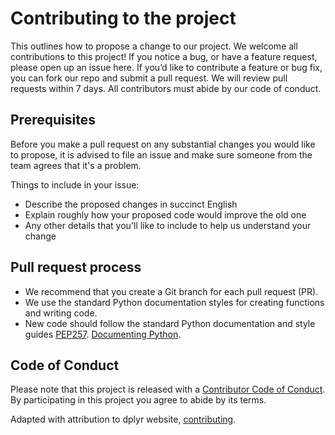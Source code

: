 # Contributing to the project

This outlines how to propose a change to our project. We welcome all contributions to this project! If you notice a bug, or have a feature request, please open up an issue here. If you’d like to contribute a feature or bug fix, you can fork our repo and submit a pull request. We will review pull requests within 7 days. All contributors must abide by our code of conduct.

## Prerequisites

Before you make a pull request on any substantial changes you would like to propose, it is advised to file an issue and
make sure someone from the team agrees that it's a problem.

Things to include in your issue:
*  Describe the proposed changes in succinct English
*  Explain roughly how your proposed code would improve the old one
*  Any other details that you'll like to include to help us understand your change


## Pull request process

*  We recommend that you create a Git branch for each pull request (PR).  
*  We use the standard Python documentation styles for creating functions and writing code.
*  New code should follow the standard Python documentation and style guides [PEP257](https://www.python.org/dev/peps/pep-0257/).
[Documenting Python](https://devguide.python.org/documenting/).

## Code of Conduct

Please note that this project is released with a [Contributor Code of
Conduct](Code_of_conduct.md). By participating in this project you agree to
abide by its terms.


Adapted with attribution to dplyr website, [contributing](https://github.com/tidyverse/dplyr/blob/main/.github/CONTRIBUTING.md).